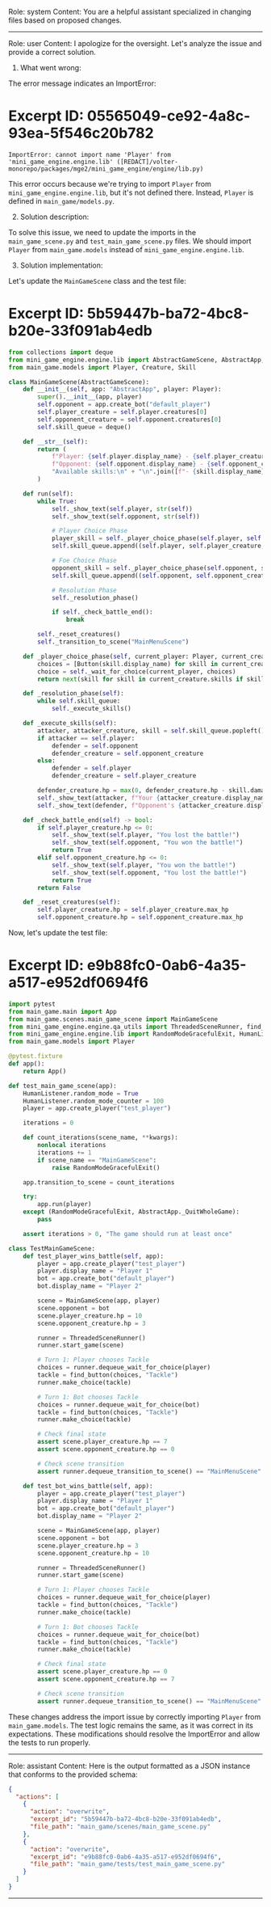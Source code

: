 Role: system
Content: You are a helpful assistant specialized in changing files based on proposed changes.
__________________
Role: user
Content: I apologize for the oversight. Let's analyze the issue and provide a correct solution.

1. What went wrong:

The error message indicates an ImportError:

# Excerpt ID: 05565049-ce92-4a8c-93ea-5f546c20b782
```
ImportError: cannot import name 'Player' from 'mini_game_engine.engine.lib' ([REDACT]/volter-monorepo/packages/mge2/mini_game_engine/engine/lib.py)
```

This error occurs because we're trying to import `Player` from `mini_game_engine.engine.lib`, but it's not defined there. Instead, `Player` is defined in `main_game/models.py`.

2. Solution description:

To solve this issue, we need to update the imports in the `main_game_scene.py` and `test_main_game_scene.py` files. We should import `Player` from `main_game.models` instead of `mini_game_engine.engine.lib`.

3. Solution implementation:

Let's update the `MainGameScene` class and the test file:

# Excerpt ID: 5b59447b-ba72-4bc8-b20e-33f091ab4edb
```python main_game/scenes/main_game_scene.py
from collections import deque
from mini_game_engine.engine.lib import AbstractGameScene, AbstractApp, Button
from main_game.models import Player, Creature, Skill

class MainGameScene(AbstractGameScene):
    def __init__(self, app: "AbstractApp", player: Player):
        super().__init__(app, player)
        self.opponent = app.create_bot("default_player")
        self.player_creature = self.player.creatures[0]
        self.opponent_creature = self.opponent.creatures[0]
        self.skill_queue = deque()

    def __str__(self):
        return (
            f"Player: {self.player.display_name} - {self.player_creature.display_name} (HP: {self.player_creature.hp}/{self.player_creature.max_hp})\n"
            f"Opponent: {self.opponent.display_name} - {self.opponent_creature.display_name} (HP: {self.opponent_creature.hp}/{self.opponent_creature.max_hp})\n"
            "Available skills:\n" + "\n".join([f"- {skill.display_name}" for skill in self.player_creature.skills])
        )

    def run(self):
        while True:
            self._show_text(self.player, str(self))
            self._show_text(self.opponent, str(self))

            # Player Choice Phase
            player_skill = self._player_choice_phase(self.player, self.player_creature)
            self.skill_queue.append((self.player, self.player_creature, player_skill))

            # Foe Choice Phase
            opponent_skill = self._player_choice_phase(self.opponent, self.opponent_creature)
            self.skill_queue.append((self.opponent, self.opponent_creature, opponent_skill))

            # Resolution Phase
            self._resolution_phase()

            if self._check_battle_end():
                break

        self._reset_creatures()
        self._transition_to_scene("MainMenuScene")

    def _player_choice_phase(self, current_player: Player, current_creature: Creature) -> Skill:
        choices = [Button(skill.display_name) for skill in current_creature.skills]
        choice = self._wait_for_choice(current_player, choices)
        return next(skill for skill in current_creature.skills if skill.display_name == choice.display_name)

    def _resolution_phase(self):
        while self.skill_queue:
            self._execute_skills()

    def _execute_skills(self):
        attacker, attacker_creature, skill = self.skill_queue.popleft()
        if attacker == self.player:
            defender = self.opponent
            defender_creature = self.opponent_creature
        else:
            defender = self.player
            defender_creature = self.player_creature

        defender_creature.hp = max(0, defender_creature.hp - skill.damage)
        self._show_text(attacker, f"Your {attacker_creature.display_name} used {skill.display_name} and dealt {skill.damage} damage!")
        self._show_text(defender, f"Opponent's {attacker_creature.display_name} used {skill.display_name} and dealt {skill.damage} damage!")

    def _check_battle_end(self) -> bool:
        if self.player_creature.hp <= 0:
            self._show_text(self.player, "You lost the battle!")
            self._show_text(self.opponent, "You won the battle!")
            return True
        elif self.opponent_creature.hp <= 0:
            self._show_text(self.player, "You won the battle!")
            self._show_text(self.opponent, "You lost the battle!")
            return True
        return False

    def _reset_creatures(self):
        self.player_creature.hp = self.player_creature.max_hp
        self.opponent_creature.hp = self.opponent_creature.max_hp
```

Now, let's update the test file:

# Excerpt ID: e9b88fc0-0ab6-4a35-a517-e952df0694f6
```python main_game/tests/test_main_game_scene.py
import pytest
from main_game.main import App
from main_game.scenes.main_game_scene import MainGameScene
from mini_game_engine.engine.qa_utils import ThreadedSceneRunner, find_button
from mini_game_engine.engine.lib import RandomModeGracefulExit, HumanListener, AbstractApp
from main_game.models import Player

@pytest.fixture
def app():
    return App()

def test_main_game_scene(app):
    HumanListener.random_mode = True
    HumanListener.random_mode_counter = 100
    player = app.create_player("test_player")

    iterations = 0

    def count_iterations(scene_name, **kwargs):
        nonlocal iterations
        iterations += 1
        if scene_name == "MainGameScene":
            raise RandomModeGracefulExit()

    app.transition_to_scene = count_iterations

    try:
        app.run(player)
    except (RandomModeGracefulExit, AbstractApp._QuitWholeGame):
        pass

    assert iterations > 0, "The game should run at least once"

class TestMainGameScene:
    def test_player_wins_battle(self, app):
        player = app.create_player("test_player")
        player.display_name = "Player 1"
        bot = app.create_bot("default_player")
        bot.display_name = "Player 2"

        scene = MainGameScene(app, player)
        scene.opponent = bot
        scene.player_creature.hp = 10
        scene.opponent_creature.hp = 3

        runner = ThreadedSceneRunner()
        runner.start_game(scene)

        # Turn 1: Player chooses Tackle
        choices = runner.dequeue_wait_for_choice(player)
        tackle = find_button(choices, "Tackle")
        runner.make_choice(tackle)

        # Turn 1: Bot chooses Tackle
        choices = runner.dequeue_wait_for_choice(bot)
        tackle = find_button(choices, "Tackle")
        runner.make_choice(tackle)

        # Check final state
        assert scene.player_creature.hp == 7
        assert scene.opponent_creature.hp == 0

        # Check scene transition
        assert runner.dequeue_transition_to_scene() == "MainMenuScene"

    def test_bot_wins_battle(self, app):
        player = app.create_player("test_player")
        player.display_name = "Player 1"
        bot = app.create_bot("default_player")
        bot.display_name = "Player 2"

        scene = MainGameScene(app, player)
        scene.opponent = bot
        scene.player_creature.hp = 3
        scene.opponent_creature.hp = 10

        runner = ThreadedSceneRunner()
        runner.start_game(scene)

        # Turn 1: Player chooses Tackle
        choices = runner.dequeue_wait_for_choice(player)
        tackle = find_button(choices, "Tackle")
        runner.make_choice(tackle)

        # Turn 1: Bot chooses Tackle
        choices = runner.dequeue_wait_for_choice(bot)
        tackle = find_button(choices, "Tackle")
        runner.make_choice(tackle)

        # Check final state
        assert scene.player_creature.hp == 0
        assert scene.opponent_creature.hp == 7

        # Check scene transition
        assert runner.dequeue_transition_to_scene() == "MainMenuScene"
```

These changes address the import issue by correctly importing `Player` from `main_game.models`. The test logic remains the same, as it was correct in its expectations. These modifications should resolve the ImportError and allow the tests to run properly.
__________________
Role: assistant
Content: Here is the output formatted as a JSON instance that conforms to the provided schema:

```json
{
  "actions": [
    {
      "action": "overwrite",
      "excerpt_id": "5b59447b-ba72-4bc8-b20e-33f091ab4edb",
      "file_path": "main_game/scenes/main_game_scene.py"
    },
    {
      "action": "overwrite",
      "excerpt_id": "e9b88fc0-0ab6-4a35-a517-e952df0694f6",
      "file_path": "main_game/tests/test_main_game_scene.py"
    }
  ]
}
```
__________________
